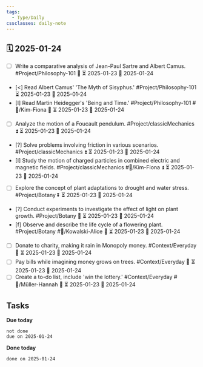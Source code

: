 ```yaml
---
tags:
  - Type/Daily
cssclasses: daily-note
---
```


## 🗓️ 2025-01-24

- [ ] Write a comparative analysis of Jean-Paul Sartre and Albert Camus. #Project/Philosophy-101 🔼 ⏳ 2025-01-23 📅 2025-01-24
- [<] Read Albert Camus' 'The Myth of Sisyphus.' #Project/Philosophy-101 ⏳ 2025-01-23 📅 2025-01-24
- [I] Read Martin Heidegger's 'Being and Time.' #Project/Philosophy-101 #👤/Kim-Fiona 🔼 ⏳ 2025-01-23 📅 2025-01-24
- [ ] Analyze the motion of a Foucault pendulum. #Project/classicMechanics ⏫ ⏳ 2025-01-23 📅 2025-01-24
- [?] Solve problems involving friction in various scenarios. #Project/classicMechanics ⏫ ⏳ 2025-01-23 📅 2025-01-24
- [I] Study the motion of charged particles in combined electric and magnetic fields. #Project/classicMechanics #👤/Kim-Fiona ⏫ ⏳ 2025-01-23 📅 2025-01-24
- [ ] Explore the concept of plant adaptations to drought and water stress. #Project/Botany ⏬ ⏳ 2025-01-23 📅 2025-01-24
- [?] Conduct experiments to investigate the effect of light on plant growth. #Project/Botany 🔽 ⏳ 2025-01-23 📅 2025-01-24
- [f] Observe and describe the life cycle of a flowering plant. #Project/Botany #👤/Kowalski-Alice 🔺 ⏳ 2025-01-23 📅 2025-01-24
- [ ] Donate to charity, making it rain in Monopoly money. #Context/Everyday 🔼 ⏳ 2025-01-23 📅 2025-01-24
- [ ] Pay bills while imagining money grows on trees. #Context/Everyday 🔼 ⏳ 2025-01-23 📅 2025-01-24
- [ ] Create a to-do list, include 'win the lottery.' #Context/Everyday #👤/Müller-Hannah 🔺 ⏳ 2025-01-23 📅 2025-01-24

## Tasks

**Due today**

```tasks
not done
due on 2025-01-24
```

**Done today**

```tasks
done on 2025-01-24
```
            